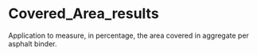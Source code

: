 # Covered_Area_results
Application to measure, in percentage, the area covered in aggregate per asphalt binder.
